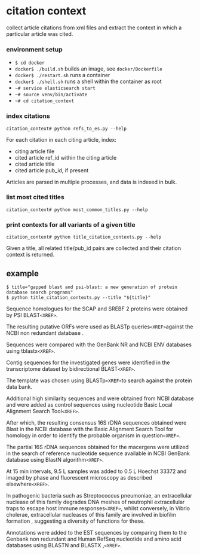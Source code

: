 # citation context
collect article citations from xml files and extract the context in which a particular article was cited.

### environment setup
- `$ cd docker`
- `docker$ ./build.sh` builds an image, see `docker/Dockerfile`
- `docker$ ./restart.sh` runs a container
- `docker$ ./shell.sh` runs a shell within the container as root
- `~# service elasticsearch start`
- `~# source venv/bin/activate`
- `~# cd citation_context`

### index citations
```
citation_context# python refs_to_es.py --help
```
For each citation in each citing article, index:
- citing article file
- cited article ref_id within the citing article
- cited article title
- cited article pub_id, if present

Articles are parsed in multiple processes, and data is indexed in bulk.

### list most cited titles
```
citation_context# python most_common_titles.py --help
```

### print contexts for all variants of a given title
```
citation_context# python title_citation_contexts.py --help
```
Given a title, all related title/pub_id pairs are collected and their citation context is returned.

## example
```
$ title="gapped blast and psi-blast: a new generation of protein database search programs"
$ python title_citation_contexts.py --title "${title}"
```
Sequence homologues for the SCAP and SREBF 2 proteins were obtained by PSI BLAST`<XREF>`.

The resulting putative ORFs were used as BLASTp queries`<XREF>`against the NCBI non redundant database .

Sequences were compared with the GenBank NR and NCBI ENV databases using tblastx`<XREF>`.

Contig sequences for the investigated genes were identified in the transcriptome dataset by bidirectional BLAST`<XREF>`.

The template was chosen using BLASTp`<XREF>`to search against the protein data bank.

Additional high similarity sequences and were obtained from NCBI database and were added as control sequences using nucleotide Basic Local Alignment Search Tool`<XREF>`.

After which, the resulting consensus 16S rDNA sequences obtained were Blast in the NCBI database with the Basic Alignment Search Tool for homology in order to identify the probable organism in question`<XREF>`.

The partial 16S rDNA sequences obtained for the macergens were utilized in the search of reference nucleotide sequence available in NCBI GenBank database using BlastN algorithm`<XREF>`.

At 15 min intervals, 9.5 L samples was added to 0.5 L Hoechst 33372 and imaged by phase and fluorescent microscopy as described elsewhere`<XREF>`.

In pathogenic bacteria such as Streptococcus pneumoniae, an extracellular nuclease of this family degrades DNA meshes of neutrophil extracellular traps to escape host immune responses`<XREF>`, whilst conversely, in Vibrio cholerae, extracellular nucleases of this family are involved in biofilm formation , suggesting a diversity of functions for these.

Annotations were added to the EST sequences by comparing them to the Genbank non redundant and Human RefSeq nucleotide and amino acid databases using BLASTN and BLASTX ,`<XREF>`.

